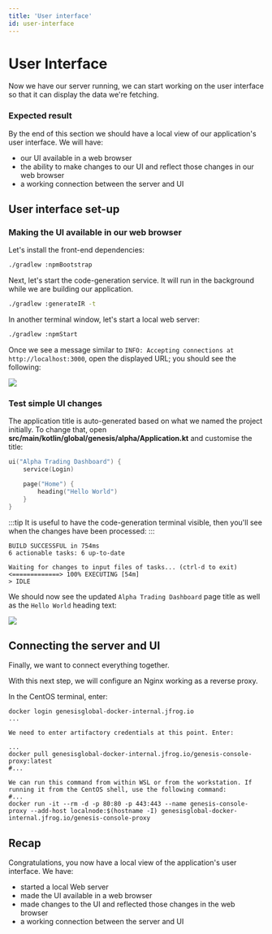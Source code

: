 ```yaml
---
title: 'User interface'
id: user-interface
---
```


# User Interface

Now we have our server running, we can start working on the user interface so that it can display the data we're fetching.

### Expected result

By the end of this section we should have a local view of our application's user interface. We will have:

- our UI available in a web browser
- the ability to make changes to our UI and reflect those changes in our web browser
- a working connection between the server and UI

## User interface set-up

### Making the UI available in our web browser

Let's install the front-end dependencies:

```sh
./gradlew :npmBootstrap
```

Next, let's start the code-generation service. It will run in the background while we are building our application.

```sh
./gradlew :generateIR -t
```

In another terminal window, let's start a local web server:

```sh
./gradlew :npmStart
```

Once we see a message similar to `INFO: Accepting connections at http://localhost:3000`, open the displayed URL; you should see the following:

![](/img/login-enabled.PNG)

### Test simple UI changes

The application title is auto-generated based on what we named the project initially. 
To change that, open **src/main/kotlin/global/genesis/alpha/Application.kt** and customise the title:

```kotlin
ui("Alpha Trading Dashboard") {
    service(Login)

    page("Home") {
        heading("Hello World")
    }
}
```
:::tip
It is useful to have the code-generation terminal visible, then you'll see when the changes have been processed:
:::

```shell
BUILD SUCCESSFUL in 754ms
6 actionable tasks: 6 up-to-date

Waiting for changes to input files of tasks... (ctrl-d to exit)
<=============> 100% EXECUTING [54m]
> IDLE

```

We should now see the updated `Alpha Trading Dashboard` page title as well as the `Hello World` heading text:

![](/img/gpl-seed-start-first-changes.png)

## Connecting the server and UI

Finally, we want to connect everything together.  

With this next step, we will configure an Nginx working as a reverse proxy.

In the CentOS terminal, enter:

```shell
docker login genesisglobal-docker-internal.jfrog.io
...

We need to enter artifactory credentials at this point. Enter:

...
docker pull genesisglobal-docker-internal.jfrog.io/genesis-console-proxy:latest
#...

We can run this command from within WSL or from the workstation. If running it from the CentOS shell, use the following command:
#...
docker run -it --rm -d -p 80:80 -p 443:443 --name genesis-console-proxy --add-host localnode:$(hostname -I) genesisglobal-docker-internal.jfrog.io/genesis-console-proxy

```

## Recap

Congratulations, you now have a local view of the application's user interface. We have:

- started a local Web server
- made the UI available in a web browser
- made changes to the UI and reflected those changes in the web browser
- a working connection between the server and UI

